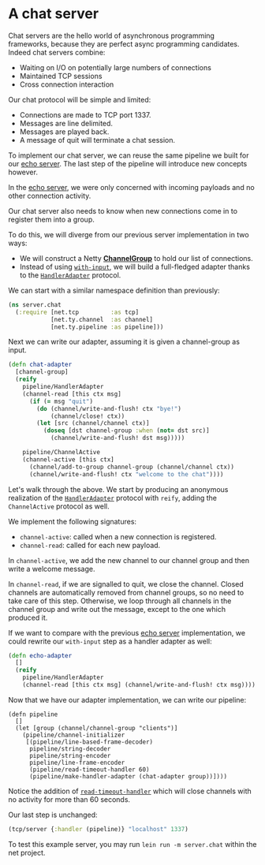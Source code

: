 # A chat server

Chat servers are the hello world of asynchronous
programming frameworks, because they are perfect
async programming candidates. Indeed chat servers
combine:

- Waiting on I/O on potentially large numbers of connections
- Maintained TCP sessions
- Cross connection interaction

Our chat protocol will be simple and limited:

- Connections are made to TCP port 1337.
- Messages are line delimited.
- Messages are played back.
- A message of quit will terminate a chat session.

To implement our chat server, we can reuse the same pipeline we
built for our [echo server](echo.md). The last step of the
pipeline will introduce new concepts however.

In the [echo server](echo.md), we were only concerned with
incoming payloads and no other connection activity.

Our chat server also needs to know when new connections come
in to register them into a group.

To do this, we will diverge from our previous server implementation
in two ways:

- We will construct a Netty
  [**ChannelGroup**](http://netty.io/4.1/api/io/netty/channel/group/ChannelGroup.html)
  to hold our list of connections.
- Instead of using
  [`with-input`](/net.ty.pipeline.html#var-with-input), we will build
  a full-fledged adapter thanks to the
  [`HandlerAdapter`](/net.ty.pipeline.html#var-HandlerAdapter)
  protocol.

We can start with a similar namespace definition than previously:

```clojure
(ns server.chat
  (:require [net.tcp         :as tcp]
            [net.ty.channel  :as channel]
            [net.ty.pipeline :as pipeline]))
```

Next we can write our adapter, assuming it is given a channel-group
as input.

```clojure
(defn chat-adapter
  [channel-group]
  (reify
    pipeline/HandlerAdapter
    (channel-read [this ctx msg]
      (if (= msg "quit")
        (do (channel/write-and-flush! ctx "bye!")
            (channel/close! ctx))
        (let [src (channel/channel ctx)]
          (doseq [dst channel-group :when (not= dst src)]
            (channel/write-and-flush! dst msg)))))

    pipeline/ChannelActive
    (channel-active [this ctx]
      (channel/add-to-group channel-group (channel/channel ctx))
      (channel/write-and-flush! ctx "welcome to the chat"))))
```

Let's walk through the above. We start by producing
an anonymous realization of the  [`HandlerAdapter`](/net.ty.pipeline.html#var-HandlerAdapter)
protocol with `reify`, adding the `ChannelActive` protocol as well.

We implement the following signatures:

- `channel-active`: called when a new connection is registered.
- `channel-read`: called for each new payload.

In `channel-active`, we add the new channel to our channel group and then
write a welcome message.

In `channel-read`, if we are signalled to quit, we close the
channel. Closed channels are automatically removed from channel
groups, so no need to take care of this step. Otherwise, we loop
through all channels in the channel group and write out the message,
except to the one which produced it.

If we want to compare with the previous [echo server](echo.md)
implementation, we could rewrite our `with-input` step as a handler
adapter as well:

```clojure
(defn echo-adapter
  []
  (reify
    pipeline/HandlerAdapter
	(channel-read [this ctx msg] (channel/write-and-flush! ctx msg))))
```

Now that we have our adapter implementation, we can write our pipeline:

```
(defn pipeline
  []
  (let [group (channel/channel-group "clients")]
    (pipeline/channel-initializer
     [(pipeline/line-based-frame-decoder)
      pipeline/string-decoder
      pipeline/string-encoder
      pipeline/line-frame-encoder
      (pipeline/read-timeout-handler 60)
      (pipeline/make-handler-adapter (chat-adapter group))])))
```

Notice the addition of
[`read-timeout-handler`](/net.ty.pipeline.html#var-read-timeout-handler)
which will close channels with no activity for more than 60 seconds.

Our last step is unchanged:

```clojure
(tcp/server {:handler (pipeline)} "localhost" 1337)
```

To test this example server, you may run `lein run -m server.chat` within the net project.

